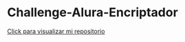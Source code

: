 # Challenge-Alura-Encriptador

<a href="https://edwardevok.github.io/Challenge-Alura-Encriptador/" target=BLANK__>Click para visualizar mi repositorio</a>
